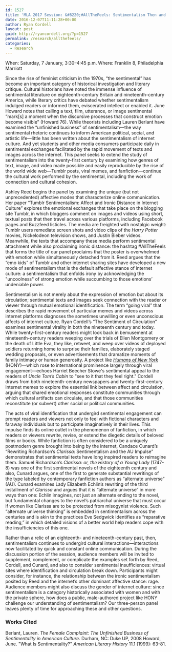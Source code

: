 ```yaml
---
id: 1527
title: 'MLA 2017 Session: &#8220;#AllTheFeels: Sentimentalism Then and Now&#8221;'
date: 2016-12-07T11:11:28+00:00
author: Ryan Cordell
layout: post
guid: http://ryancordell.org/?p=1527
permalink: /research/allthefeels/
categories:
  - Research
---
```

When: Saturday, 7 January, 3:30–4:45 p.m.
Where: Franklin 8, Philadelphia Marriott

Since the rise of feminist criticism in the 1970s, “the sentimental” has become an important category of historical investigation and literary critique. Cultural historians have noted the immense influence of sentimental literature on eighteenth-century Britain and nineteenth-century America, while literary critics have debated whether sentimentalism indulged readers or informed them, eviscerated intellect or enabled it. June Howard notes that calling a text, film, utterance, or image sentimental “mark[s] a moment when the discursive processes that construct emotion become visible” (Howard 76). While theorists including Lauren Berlant have examined the “unfinished business” of sentimentalism—the way sentimental rhetoric continues to inform American political, social, and artistic life—little has been written about the sentimentalism of internet culture. And yet students and other media consumers participate daily in sentimental exchanges facilitated by the rapid movement of texts and images across the internet. This panel seeks to extend the study of sentimentalism into the twenty-first century by examining how genres of text, image, and video made possible and easily reproducible by the rise of the world wide web—Tumblr posts, viral memes, and fanfiction—continue the cultural work performed by the sentimental, including the work of connection and cultural cohesion.

Ashley Reed begins the panel by examining the unique (but not unprecedented) affective modes that characterize online communication. Her paper “Tumblr Sentimentalism: Affect and Ironic Distance in Internet Culture” explores the emotional exchanges that take place on the blogging site Tumblr, in which bloggers comment on images and videos using short, textual posts that then travel across various platforms, including Facebook pages and Buzzfeed listicles. The media are freighted with nostalgic weight: Tumblr users remediate screen shots and video clips of the <em>Harry Potter</em> movies, Nickelodeon television shows, and Justin Bieber videos. Meanwhile, the texts that accompany these media perform sentimental attachment while also proclaiming ironic distance: the hashtag #AllTheFeels that forms the title of our panel proclaims that the poster is overwhelmed with emotion while simultaneously detached from it. Reed argues that the “emo kids” of Tumblr and other internet sharing sites have developed a new mode of sentimentalism that is the default affective stance of internet culture: a sentimentalism that enfolds irony by acknowledging the "uncoolness" of strong emotion while succumbing to those emotions’ undeniable power.

Sentimentalism is not merely about the expression of emotion but about its circulation; sentimental texts and images seek connection with the reader or viewer through mutual emotional identification. The term “going viral” that describes the rapid movement of particular memes and videos across internet platforms diagnoses the sometimes unwilling or even unconscious affects of internet culture. Ryan Cordell’s “The Sentiment of Circulation” examines sentimental virality in both the nineteenth century and today. While twenty-first-century readers might look back in bemusement at nineteenth-century readers weeping over the trials of Ellen Montgomery or the death of Little Eva, they like, retweet, and weep over videos of deployed soldiers returning home to surprise their families, elaborately staged wedding proposals, or even advertisements that dramatize moments of family intimacy or human generosity. A project like <a href="http://www.humansofnewyork.com/"><em>Humans of New York</em></a> (HONY)—which rose to international prominence largely through viral engagement—echoes Harriet Beecher Stowe's sentimental appeal to the readers of <em>Uncle Tom’s Cabin</em> to "see to it that they feel right." Cordell draws from both nineteenth-century newspapers and twenty-first-century internet memes to explore the essential link between affect and circulation, arguing that shared emotional responses constitute communities through which cultural artifacts can circulate, and that those communities reconstitute (or subvert) other social or political communities.

The acts of viral identification that undergird sentimental engagement can prompt readers and viewers not only to feel with fictional characters and faraway individuals but to participate imaginatively in their lives. This impulse finds its online outlet in the phenomenon of fanfiction, in which readers or viewers rewrite, revise, or extend the diegetic details of beloved films or books. While fanfiction is often considered to be a uniquely postmodern genre brought into being by the internet, Candace Cunard’s “Rewriting Richardson’s <em>Clarissa</em>: Sentimentalism and the AU Impulse” demonstrates that sentimental texts have long inspired readers to reimagine them. Samuel Richardson’s <em>Clarissa: or, the History of a Young Lady</em> (1747-8) was one of the first sentimental novels of the eighteenth century and also, Cunard argues, one of the first to generate substantial rewritings of the type labeled by contemporary fanfiction authors as “alternate universe” (AU). Cunard examines Lady Elizabeth Echlin’s rewriting of the third installment of <em>Clarissa</em> and argues that it is “alternate universe” in more ways than one: Echlin imagines, not just an alternate ending to the novel, but fundamental changes to the novel’s patriarchal universe that must occur if women like Clarissa are to be protected from misogynist violence. Such “alternate universe thinking” is embedded in sentimentalism across the centuries and is akin to the practices Eve Sedgwick identifies as “reparative reading,” in which detailed visions of a better world help readers cope with the insufficiencies of this one.

Rather than a relic of an eighteenth- and nineteenth-century past, then, sentimentalism continues to undergird cultural interactions—interactions now facilitated by quick and constant online communication. During the discussion portion of the session, audience members will be invited to supplement, complement, or complicate the examples set forth by Reed, Cordell, and Cunard, and also to consider sentimental insufficiences: virtual sites where identification and circulation break down. Participants might consider, for instance, the relationship between the ironic sentimentalism posited by Reed and the internet’s other dominant affective stance: rage. Audience members might also discuss the gender of internet culture: since sentimentalism is a category historically associated with women and with the private sphere, how does a public, male-authored project like HONY challenge our understanding of sentimentalism? Our three-person panel leaves plenty of time for approaching these and other questions.


<h3>Works Cited</h3>

Berlant, Lauren. <em>The Female Complaint: The Unfinished Business of Sentimentality in American Culture</em>. Durham, NC: Duke UP, 2008
Howard, June. "What Is Sentimentality?" <em>American Literary History</em> 11.1 (1999): 63-81.